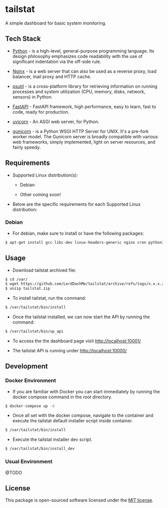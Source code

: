 # tailstat

A simple dashboard for basic system monitoring.

## Tech Stack

- [Python](https://www.python.org/) - is a high-level, general-purpose programming language. Its design philosophy emphasizes code readability with the use of significant indentation via the off-side rule.

- [Nginx](https://www.nginx.com/) - is a web server that can also be used as a reverse proxy, load balancer, mail proxy and HTTP cache.

- [psutil](https://psutil.readthedocs.io/en/latest/) - is a cross-platform library for retrieving information on running processes and system utilization (CPU, memory, disks, network, sensors) in Python.

- [FastAPI](https://fastapi.tiangolo.com/) - FastAPI framework, high performance, easy to learn, fast to code, ready for production.

- [uvicorn](https://www.uvicorn.org/) - An ASGI web server, for Python.

- [gunicorn](https://gunicorn.org/) - is a Python WSGI HTTP Server for UNIX. It's a pre-fork worker model. The Gunicorn server is broadly compatible with various web frameworks, simply implemented, light on server resources, and fairly speedy.

## Requirements

- Supported Linux distribution(s):

  - Debian

  - Other coming soon!

- Below are the specific requirements for each Supported Linux distribution:

### Debian

- For debian, make sure to install or have the following packages:

```sh
$ apt-get install gcc libc-dev linux-headers-generic nginx cron python3 python3-pip
```

## Usage

- Download tailstat archived file:

```sh
$ cd /var/
$ wget https://github.com/LordDashMe/tailstat/archive/refs/tags/x.x.x.zip -O tailstat.zip
$ unzip tailstat.zip
```

- To install tailstat, run the command:

```sh
$ /var/tailstat/bin/install
```

- Once the tailstat installed, we can now start the API by running the command:

```sh
$ /var/tailstat/bin/up_api
```

- To access the the dashboard page visit <http://localhost:10001/>

- The tailstat API is running under <http://localhost:10000/>

## Development

### Docker Environment

- If you are familiar with Docker you can start immediately by running the docker compose command in the root directory.

```sh
$ docker-compose up -d
```

- Once all set with the docker compose, navigate to the container and execute the tailstat default installer script inside container.

```sh
$ /var/tailstat/bin/install
```

- Execute the tailstat installer dev script.

```sh
$ /var/tailstat/bin/install_dev
```

### Usual Environment

@TODO

## License

This package is open-sourced software licensed under the [MIT license](https://opensource.org/licenses/MIT).
